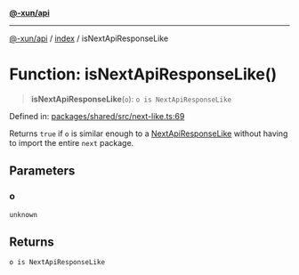 [**@-xun/api**](../../README.md)

***

[@-xun/api](../../README.md) / [index](../README.md) / isNextApiResponseLike

# Function: isNextApiResponseLike()

> **isNextApiResponseLike**(`o`): `o is NextApiResponseLike`

Defined in: [packages/shared/src/next-like.ts:69](https://github.com/Xunnamius/api-utils/blob/f159b4026fbac8d4de769d2a9e8cfaddf85d9e96/packages/shared/src/next-like.ts#L69)

Returns `true` if `o` is similar enough to a [NextApiResponseLike](../type-aliases/NextApiResponseLike.md)
without having to import the entire `next` package.

## Parameters

### o

`unknown`

## Returns

`o is NextApiResponseLike`
